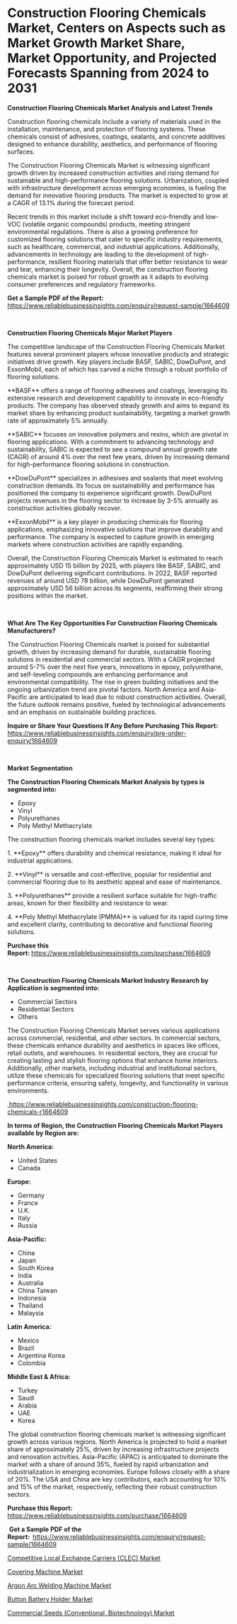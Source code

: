 <p><h1>Construction Flooring Chemicals Market, Centers on Aspects such as Market Growth Market Share, Market Opportunity, and Projected Forecasts Spanning from 2024 to 2031</h1></p><p><strong>Construction Flooring Chemicals Market Analysis and Latest Trends</strong></p>
<p><p>Construction flooring chemicals include a variety of materials used in the installation, maintenance, and protection of flooring systems. These chemicals consist of adhesives, coatings, sealants, and concrete additives designed to enhance durability, aesthetics, and performance of flooring surfaces. </p><p>The Construction Flooring Chemicals Market is witnessing significant growth driven by increased construction activities and rising demand for sustainable and high-performance flooring solutions. Urbanization, coupled with infrastructure development across emerging economies, is fueling the demand for innovative flooring products. The market is expected to grow at a CAGR of 13.1% during the forecast period.</p><p>Recent trends in this market include a shift toward eco-friendly and low-VOC (volatile organic compounds) products, meeting stringent environmental regulations. There is also a growing preference for customized flooring solutions that cater to specific industry requirements, such as healthcare, commercial, and industrial applications. Additionally, advancements in technology are leading to the development of high-performance, resilient flooring materials that offer better resistance to wear and tear, enhancing their longevity. Overall, the construction flooring chemicals market is poised for robust growth as it adapts to evolving consumer preferences and regulatory frameworks.</p></p>
<p><strong>Get a Sample PDF of the Report:&nbsp;</strong> <a href="https://www.reliablebusinessinsights.com/enquiry/request-sample/1664609?utm_campaign=96&utm_medium=2&utm_source=Github&utm_content=ia&utm_term=28092024&utm_id=construction-flooring-chemicals">https://www.reliablebusinessinsights.com/enquiry/request-sample/1664609</a></p>
<p>&nbsp;</p>
<p><strong>Construction Flooring Chemicals Major Market Players</strong></p>
<p><p>The competitive landscape of the Construction Flooring Chemicals Market features several prominent players whose innovative products and strategic initiatives drive growth. Key players include BASF, SABIC, DowDuPont, and ExxonMobil, each of which has carved a niche through a robust portfolio of flooring solutions.</p><p>**BASF** offers a range of flooring adhesives and coatings, leveraging its extensive research and development capability to innovate in eco-friendly products. The company has observed steady growth and aims to expand its market share by enhancing product sustainability, targeting a market growth rate of approximately 5% annually.</p><p>**SABIC** focuses on innovative polymers and resins, which are pivotal in flooring applications. With a commitment to advancing technology and sustainability, SABIC is expected to see a compound annual growth rate (CAGR) of around 4% over the next few years, driven by increasing demand for high-performance flooring solutions in construction.</p><p>**DowDuPont** specializes in adhesives and sealants that meet evolving construction demands. Its focus on sustainability and performance has positioned the company to experience significant growth. DowDuPont projects revenues in the flooring sector to increase by 3-5% annually as construction activities globally recover.</p><p>**ExxonMobil** is a key player in producing chemicals for flooring applications, emphasizing innovative solutions that improve durability and performance. The company is expected to capture growth in emerging markets where construction activities are rapidly expanding.</p><p>Overall, the Construction Flooring Chemicals Market is estimated to reach approximately USD 15 billion by 2025, with players like BASF, SABIC, and DowDuPont delivering significant contributions. In 2022, BASF reported revenues of around USD 78 billion, while DowDuPont generated approximately USD 56 billion across its segments, reaffirming their strong positions within the market.</p></p>
<p>&nbsp;</p>
<p><strong>What Are The Key Opportunities For Construction Flooring Chemicals Manufacturers?</strong></p>
<p><p>The Construction Flooring Chemicals market is poised for substantial growth, driven by increasing demand for durable, sustainable flooring solutions in residential and commercial sectors. With a CAGR projected around 5-7% over the next five years, innovations in epoxy, polyurethane, and self-leveling compounds are enhancing performance and environmental compatibility. The rise in green building initiatives and the ongoing urbanization trend are pivotal factors. North America and Asia-Pacific are anticipated to lead due to robust construction activities. Overall, the future outlook remains positive, fueled by technological advancements and an emphasis on sustainable building practices.</p></p>
<p><strong>Inquire or Share Your Questions If Any Before Purchasing This Report:</strong> <a href="https://www.reliablebusinessinsights.com/enquiry/pre-order-enquiry/1664609?utm_campaign=96&utm_medium=2&utm_source=Github&utm_content=ia&utm_term=28092024&utm_id=construction-flooring-chemicals">https://www.reliablebusinessinsights.com/enquiry/pre-order-enquiry/1664609</a></p>
<p>&nbsp;</p>
<p><strong>Market Segmentation</strong></p>
<p><strong>The Construction Flooring Chemicals Market Analysis by types is segmented into:</strong></p>
<p><ul><li>Epoxy</li><li>Vinyl</li><li>Polyurethanes</li><li>Poly Methyl Methacrylate</li></ul></p>
<p><p>The construction flooring chemicals market includes several key types: </p><p>1. **Epoxy** offers durability and chemical resistance, making it ideal for industrial applications. </p><p>2. **Vinyl** is versatile and cost-effective, popular for residential and commercial flooring due to its aesthetic appeal and ease of maintenance. </p><p>3. **Polyurethanes** provide a resilient surface suitable for high-traffic areas, known for their flexibility and resistance to wear. </p><p>4. **Poly Methyl Methacrylate (PMMA)** is valued for its rapid curing time and excellent clarity, contributing to decorative and functional flooring solutions.</p></p>
<p><strong>Purchase this Report:&nbsp;</strong><a href="https://www.reliablebusinessinsights.com/purchase/1664609?utm_campaign=96&utm_medium=2&utm_source=Github&utm_content=ia&utm_term=28092024&utm_id=construction-flooring-chemicals">https://www.reliablebusinessinsights.com/purchase/1664609</a></p>
<p>&nbsp;</p>
<p><strong>The Construction Flooring Chemicals Market Industry Research by Application is segmented into:</strong></p>
<p><ul><li>Commercial Sectors</li><li>Residential Sectors</li><li>Others</li></ul></p>
<p><p>The Construction Flooring Chemicals Market serves various applications across commercial, residential, and other sectors. In commercial sectors, these chemicals enhance durability and aesthetics in spaces like offices, retail outlets, and warehouses. In residential sectors, they are crucial for creating lasting and stylish flooring options that enhance home interiors. Additionally, other markets, including industrial and institutional sectors, utilize these chemicals for specialized flooring solutions that meet specific performance criteria, ensuring safety, longevity, and functionality in various environments.</p></p>
<p><a href="https://www.reliablebusinessinsights.com/construction-flooring-chemicals-r1664609?utm_campaign=96&utm_medium=2&utm_source=Github&utm_content=ia&utm_term=28092024&utm_id=construction-flooring-chemicals">&nbsp;https://www.reliablebusinessinsights.com/construction-flooring-chemicals-r1664609</a></p>
<p><strong>In terms of Region, the Construction Flooring Chemicals Market Players available by Region are:</strong></p>
<p>
    <p> <strong> North America: </strong>
        <ul>
            <li>United States</li>
            <li>Canada</li>
        </ul>
        </p> 
    <p> <strong> Europe: </strong>
        <ul>
            <li>Germany</li>
            <li>France</li>
            <li>U.K.</li>
            <li>Italy</li>
            <li>Russia</li>
        </ul>
        </p> 
    <p> <strong> Asia-Pacific: </strong>
        <ul>
            <li>China</li>
            <li>Japan</li>
            <li>South Korea</li>
            <li>India</li>
            <li>Australia</li>
            <li>China Taiwan</li>
            <li>Indonesia</li>
            <li>Thailand</li>
            <li>Malaysia</li>
        </ul>
        </p> 
    <p> <strong> Latin America: </strong>
        <ul>
            <li>Mexico</li>
            <li>Brazil</li>
            <li>Argentina Korea</li>
            <li>Colombia</li>
        </ul>
        </p> 
    <p> <strong> Middle East & Africa: </strong>
        <ul>
            <li>Turkey</li>
            <li>Saudi</li>
            <li>Arabia</li>
            <li>UAE</li>
            <li>Korea</li>
        </ul>
    </p>
    </p>
<p><p>The global construction flooring chemicals market is witnessing significant growth across various regions. North America is projected to hold a market share of approximately 25%, driven by increasing infrastructure projects and renovation activities. Asia-Pacific (APAC) is anticipated to dominate the market with a share of around 35%, fueled by rapid urbanization and industrialization in emerging economies. Europe follows closely with a share of 20%. The USA and China are key contributors, each accounting for 10% and 15% of the market, respectively, reflecting their robust construction sectors.</p></p>
<p><strong>Purchase this Report: </strong><a href="https://www.reliablebusinessinsights.com/purchase/1664609?utm_campaign=96&utm_medium=2&utm_source=Github&utm_content=ia&utm_term=28092024&utm_id=construction-flooring-chemicals">https://www.reliablebusinessinsights.com/purchase/1664609</a></p>
<p>&nbsp;<strong>Get a Sample PDF of the Report:&nbsp;&nbsp;</strong><a href="https://www.reliablebusinessinsights.com/enquiry/request-sample/1664609?utm_campaign=96&utm_medium=2&utm_source=Github&utm_content=ia&utm_term=28092024&utm_id=construction-flooring-chemicals">https://www.reliablebusinessinsights.com/enquiry/request-sample/1664609</a></p>
<p><strong></strong></p>
<p><p><a href="https://github.com/HaroldWalker405/Market-Research-Report-List-1/blob/main/competitive-local-exchange-carriers-clec-market.md?utm_campaign=96&utm_medium=2&utm_source=Github&utm_content=ia&utm_term=28092024&utm_id=construction-flooring-chemicals">Competitive Local Exchange Carriers (CLEC) Market</a></p><p><a href="https://www.linkedin.com/pulse/global-covering-machine-market-size-expected-experience-cagr-caxac?utm_campaign=96&utm_medium=2&utm_source=Github&utm_content=ia&utm_term=28092024&utm_id=construction-flooring-chemicals">Covering Machine Market</a></p><p><a href="https://www.linkedin.com/pulse/exploring-argon-arc-welding-machine-market-dynamics-revenue-6oe5c?utm_campaign=96&utm_medium=2&utm_source=Github&utm_content=ia&utm_term=28092024&utm_id=construction-flooring-chemicals">Argon Arc Welding Machine Market</a></p><p><a href="https://issuu.com/reportprime-2/docs/button-battery-holder-market-size-2_25dadc1dc82697?utm_campaign=96&utm_medium=2&utm_source=Github&utm_content=ia&utm_term=28092024&utm_id=construction-flooring-chemicals">Button Battery Holder Market</a></p><p><a href="https://github.com/GRUBBSCHARLES/Market-Research-Report-List-1/blob/main/commercial-seeds-conventional-biotechnology-market.md?utm_campaign=96&utm_medium=2&utm_source=Github&utm_content=ia&utm_term=28092024&utm_id=construction-flooring-chemicals">Commercial Seeds (Conventional, Biotechnology) Market</a></p></p>